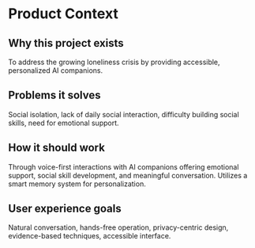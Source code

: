 # Product Context

## Why this project exists
To address the growing loneliness crisis by providing accessible, personalized AI companions.

## Problems it solves
Social isolation, lack of daily social interaction, difficulty building social skills, need for emotional support.

## How it should work
Through voice-first interactions with AI companions offering emotional support, social skill development, and meaningful conversation. Utilizes a smart memory system for personalization.

## User experience goals
Natural conversation, hands-free operation, privacy-centric design, evidence-based techniques, accessible interface. 